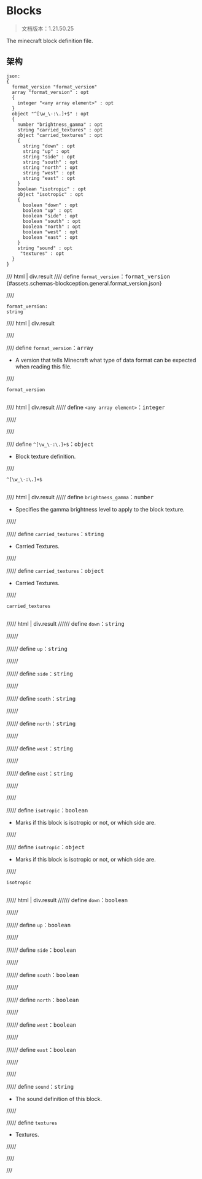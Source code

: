 # Blocks

> 文档版本：1.21.50.25

The minecraft block definition file.

## 架构

```mcschema
json:
{
  format_version "format_version"
  array "format_version" : opt
  {
    integer "<any array element>" : opt
  }
  object "^[\w_\-:\.]+$" : opt
  {
    number "brightness_gamma" : opt
    string "carried_textures" : opt
    object "carried_textures" : opt
    {
      string "down" : opt
      string "up" : opt
      string "side" : opt
      string "south" : opt
      string "north" : opt
      string "west" : opt
      string "east" : opt
    }
    boolean "isotropic" : opt
    object "isotropic" : opt
    {
      boolean "down" : opt
      boolean "up" : opt
      boolean "side" : opt
      boolean "south" : opt
      boolean "north" : opt
      boolean "west" : opt
      boolean "east" : opt
    }
    string "sound" : opt
     "textures" : opt
  }
}

```

/// html | div.result
//// define
`format_version`：<samp>format_version</samp> {#assets.schemas-blockception.general.format_version.json}


////

```mcschema
format_version:
string

```

//// html | div.result

////



//// define
`format_version`：<samp>array</samp>

- A version that tells Minecraft what type of data format can be expected when reading this file.


////

<div class="language-text highlight"><span class="filename"><code>format_version</code></span><pre id="__code_1"><span></span></pre></div>

//// html | div.result
///// define
`<any array element>`：<samp>integer</samp>


/////


////



//// define
`^[\w_\-:\.]+$`：<samp>object</samp>

- Block texture definition.


////

<div class="language-text highlight"><span class="filename"><code>^[\w_\-:\.]+$</code></span><pre id="__code_1"><span></span></pre></div>

//// html | div.result
///// define
`brightness_gamma`：<samp>number</samp>

- Specifies the gamma brightness level to apply to the block texture.


/////


///// define
`carried_textures`：<samp>string</samp>

- Carried Textures.


/////


///// define
`carried_textures`：<samp>object</samp>

- Carried Textures.


/////

<div class="language-text highlight"><span class="filename"><code>carried_textures</code></span><pre id="__code_1"><span></span></pre></div>

///// html | div.result
////// define
`down`：<samp>string</samp>


//////


////// define
`up`：<samp>string</samp>


//////


////// define
`side`：<samp>string</samp>


//////


////// define
`south`：<samp>string</samp>


//////


////// define
`north`：<samp>string</samp>


//////


////// define
`west`：<samp>string</samp>


//////


////// define
`east`：<samp>string</samp>


//////


/////



///// define
`isotropic`：<samp>boolean</samp>

- Marks if this block is isotropic or not, or which side are.


/////


///// define
`isotropic`：<samp>object</samp>

- Marks if this block is isotropic or not, or which side are.


/////

<div class="language-text highlight"><span class="filename"><code>isotropic</code></span><pre id="__code_1"><span></span></pre></div>

///// html | div.result
////// define
`down`：<samp>boolean</samp>


//////


////// define
`up`：<samp>boolean</samp>


//////


////// define
`side`：<samp>boolean</samp>


//////


////// define
`south`：<samp>boolean</samp>


//////


////// define
`north`：<samp>boolean</samp>


//////


////// define
`west`：<samp>boolean</samp>


//////


////// define
`east`：<samp>boolean</samp>


//////


/////



///// define
`sound`：<samp>string</samp>

- The sound definition of this block.


/////


///// define
`textures`

- Textures.


/////


////


///

